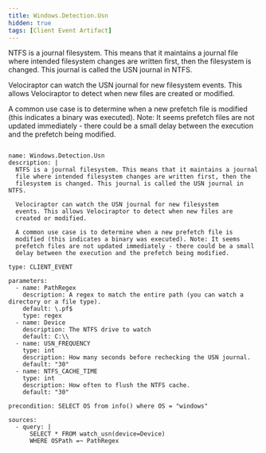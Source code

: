 ```yaml
---
title: Windows.Detection.Usn
hidden: true
tags: [Client Event Artifact]
---
```


NTFS is a journal filesystem. This means that it maintains a journal
file where intended filesystem changes are written first, then the
filesystem is changed. This journal is called the USN journal in NTFS.

Velociraptor can watch the USN journal for new filesystem
events. This allows Velociraptor to detect when new files are
created or modified.

A common use case is to determine when a new prefetch file is
modified (this indicates a binary was executed). Note: It seems
prefetch files are not updated immediately - there could be a small
delay between the execution and the prefetch being modified.


<pre><code class="language-yaml">
name: Windows.Detection.Usn
description: |
  NTFS is a journal filesystem. This means that it maintains a journal
  file where intended filesystem changes are written first, then the
  filesystem is changed. This journal is called the USN journal in NTFS.

  Velociraptor can watch the USN journal for new filesystem
  events. This allows Velociraptor to detect when new files are
  created or modified.

  A common use case is to determine when a new prefetch file is
  modified (this indicates a binary was executed). Note: It seems
  prefetch files are not updated immediately - there could be a small
  delay between the execution and the prefetch being modified.

type: CLIENT_EVENT

parameters:
  - name: PathRegex
    description: A regex to match the entire path (you can watch a directory or a file type).
    default: \.pf$
    type: regex
  - name: Device
    description: The NTFS drive to watch
    default: C:\\
  - name: USN_FREQUENCY
    type: int
    description: How many seconds before rechecking the USN journal.
    default: &quot;30&quot;
  - name: NTFS_CACHE_TIME
    type: int
    description: How often to flush the NTFS cache.
    default: &quot;30&quot;

precondition: SELECT OS from info() where OS = &quot;windows&quot;

sources:
  - query: |
      SELECT * FROM watch_usn(device=Device)
      WHERE OSPath =~ PathRegex

</code></pre>

